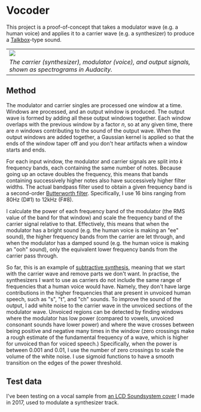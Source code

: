 # Vocoder

This project is a proof-of-concept that takes a modulator wave (e.g. a human voice) and applies it to a carrier wave (e.g. a synthesizer) to produce a <a href="https://en.wikipedia.org/wiki/Talk_box">Talkbox</a>-type sound.

<table>
  <tr><td><img src="https://github.com/davepagurek/vocoder/blob/master/img/spectrogram.png?raw=true" /></td></tr>
  <tr><td><i>The carrier (synthesizer), modulator (voice), and output signals, shown as spectrograms in Audacity.</small></i></tr>
</table>

## Method

The modulator and carrier singles are processed one window at a time. Windows are processed, and an output window is produced. The output wave is formed by adding all these output windows together. Each window overlaps with the previous window by a factor *n*, so at any given time, there are *n* windows contributing to the sound of the output wave. When the output windows are added together, a Gaussian kernel is applied so that the ends of the window taper off and you don't hear artifacts when a window starts and ends.

For each input window, the modulator and carrier signals are split into *k* frequency bands, each containing the same number of notes. Because going up an octave doubles the frequency, this means that bands containing successively higher notes also have successively higher filter widths. The actual bandpass filter used to obtain a given frequency band is a second-order <a href="https://en.wikipedia.org/wiki/Butterworth_filter">Butterworth filter</a>. Specifically, I use 16 bins ranging from 80Hz (D#1) to 12kHz (F#8).

I calculate the power of each frequency band of the modulator (the RMS value of the band for that window) and scale the frequency band of the carrier signal relative to that. Effectively, this means that when the modulator has a bright sound (e.g. the human voice is making an "ee" sound), the higher frequency bands from the carrier are let through, and when the modulator has a damped sound (e.g. the human voice is making an "ooh" sound), only the equivalent lower frequency bands from the carrier pass through.

So far, this is an example of <a href="https://en.wikipedia.org/wiki/Subtractive_synthesis">subtractive synthesis</a>, meaning that we start with the carrier wave and remove parts we don't want. In practise, the synthesizers I want to use as carriers do not include the same range of frequencies that a human voice would have. Namely, they don't have large contributions in the higher frequencies that are present in unvoiced human speech, such as "s", "t", and "ch" sounds. To improve the sound of the output, I add white noise to the carrier wave in the unvoiced sections of the modulator wave. Unvoiced regions can be detected by finding windows where the modulator has low power (compared to vowels, unvoiced consonant sounds have lower power) and where the wave crosses between being positive and negative many times in the window (zero crossings make a rough estimate of the fundamental frequency of a wave, which is higher for unvoiced than for voiced speech.) Specifically, when the power is between 0.001 and 0.01, I use the number of zero crossings to scale the volume of the white noise. I use sigmoid functions to have a smooth transition on the edges of the power threshold.

## Test data

I've been testing on a vocal sample from <a href="https://soundcloud.com/davidpvm/dance-yrself-clean-lcd-soundsystem-cover">an LCD Soundsystem cover</a> I made in 2017, used to modulate a synthesizer track.

